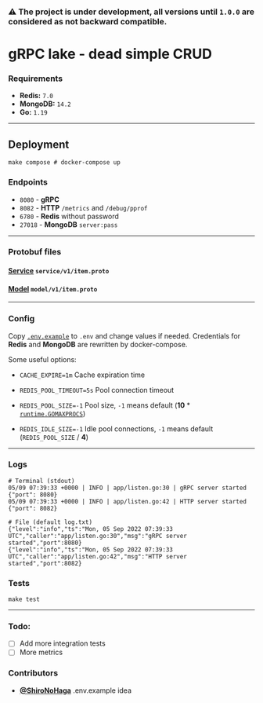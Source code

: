 ### ⚠️ The project is under development, all versions until `1.0.0` are considered as not backward compatible.

# gRPC lake - dead simple CRUD

### Requirements

* **Redis:** `7.0`
* **MongoDB:** `14.2`
* **Go:** `1.19`

---

## Deployment

```shell
make compose # docker-compose up
```

### Endpoints
* `8080` - **gRPC**
* `8082` - **HTTP** `/metrics` and `/debug/pprof`
* `6780` - **Redis** without password
* `27018` - **MongoDB** `server:pass`

---

### Protobuf files

#### [Service](api/item_service/service/v1/item.proto) `service/v1/item.proto`
#### [Model](api/item_service/model/v1/item.proto) `model/v1/item.proto`


---

### Config

Copy [`.env.example`](.env.example) to `.env` and change values if needed.
Credentials for **Redis** and **MongoDB** are rewritten by docker-compose.

Some useful options:
* `CACHE_EXPIRE=1m` Cache expiration time


* `REDIS_POOL_TIMEOUT=5s`  Pool connection timeout
* `REDIS_POOL_SIZE=-1` Pool size, `-1` means default (**10** * [`runtime.GOMAXPROCS`](https://pkg.go.dev/runtime#GOMAXPROCS))
* `REDIS_IDLE_SIZE=-1` Idle pool connections, `-1` means default (`REDIS_POOL_SIZE` / **4**)

---

### Logs

``` shell
# Terminal (stdout)
05/09 07:39:33 +0000 | INFO | app/listen.go:30 | gRPC server started {"port": 8080}
05/09 07:39:33 +0000 | INFO | app/listen.go:42 | HTTP server started {"port": 8082}
```

``` shell
# File (default log.txt)
{"level":"info","ts":"Mon, 05 Sep 2022 07:39:33 UTC","caller":"app/listen.go:30","msg":"gRPC server started","port":8080}
{"level":"info","ts":"Mon, 05 Sep 2022 07:39:33 UTC","caller":"app/listen.go:42","msg":"HTTP server started","port":8082}
```

### Tests

``` shell
make test
```

---

### Todo:
* [ ] Add more integration tests
* [ ] More metrics

### Contributors

* [**@ShiroNoHaga**](https://github.com/ShiroNoHaga) .env.example idea
